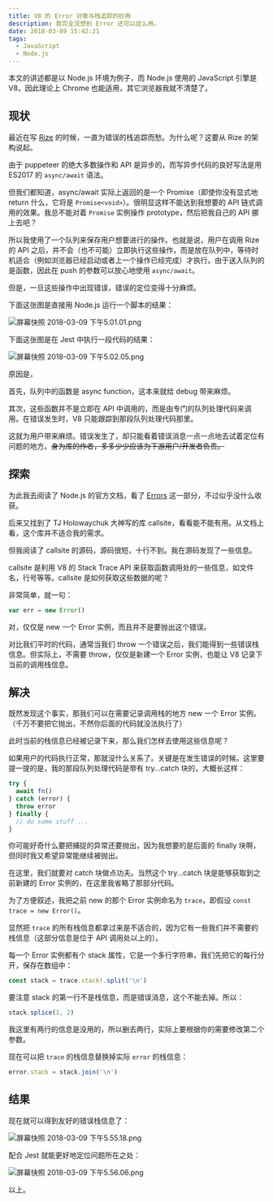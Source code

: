 ```yaml
---
title: V8 的 Error 对象与栈追踪的妙用
description: 我完全没想到 Error 还可以这么用。
date: 2018-03-09 15:42:21
tags:
  - JavaScript
  - Node.js
---
```


本文的讲述都是以 Node.js 环境为例子，而 Node.js 使用的 JavaScript 引擎是 V8，因此理论上 Chrome 也能适用，其它浏览器我就不清楚了。

## 现状

最近在写 [Rize](https://github.com/g-plane/rize) 的时候，一直为错误的栈追踪而愁。为什么呢？这要从 Rize 的架构说起。

由于 puppeteer 的绝大多数操作和 API 是异步的，而写异步代码的良好写法是用 ES2017 的 `async/await` 语法。

但我们都知道，async/await 实际上返回的是一个 Promise（即使你没有显式地 return 什么，它将是 `Promise<void>`）。很明显这样不能达到我想要的 API 链式调用的效果。我总不能对着 `Promise` 实例操作 prototype，然后把我自己的 API 挪上去吧？

所以我使用了一个队列来保存用户想要进行的操作。也就是说，用户在调用 Rize 的 API 之后，并不会（也不可能）立即执行这些操作，而是放在队列中，等待时机适合（例如浏览器已经启动或者上一个操作已经完成）才执行。由于送入队列的是函数，因此在 push 的参数可以放心地使用 `async/await`。

但是，一旦这些操作中出现错误，错误的定位变得十分麻烦。

下面这张图是直接用 Node.js 运行一个脚本的结果：

![屏幕快照 2018-03-09 下午5.01.01.png](https://i.loli.net/2018/03/09/5aa25ad243e4f.png)

下面这张图是在 Jest 中执行一段代码的结果：

![屏幕快照 2018-03-09 下午5.02.05.png](https://i.loli.net/2018/03/09/5aa25ad240529.png)

原因是，

首先，队列中的函数是 async function，这本来就给 debug 带来麻烦。

其次，这些函数并不是立即在 API 中调用的，而是由专门的队列处理代码来调用。在错误发生时，V8 只能跟踪到那段队列处理代码那里。

这就为用户带来麻烦。错误发生了，却只能看着错误消息一点一点地去试着定位有问题的地方。~~身为库的作者，多多少少应该为下游用户/开发者负责。~~

## 探索

为此我去阅读了 Node.js 的官方文档，看了 [Errors](https://nodejs.org/dist/v6.4.0/docs/api/errors.html) 这一部分，不过似乎没什么收获。

后来又找到了 TJ Holowaychuk 大神写的库 callsite，看看能不能有用。从文档上看，这个库并不适合我的需求。

但我阅读了 callsite 的源码，源码很短，十行不到。我在源码发现了一些信息。

callsite 是利用 V8 的 Stack Trace API 来获取函数调用处的一些信息，如文件名，行号等等。callsite 是如何获取这些数据的呢？

非常简单，就一句：

```javascript
var err = new Error()
```

对，仅仅是 new 一个 Error 实例，而且并不是要抛出这个错误。

对比我们平时的代码，通常当我们 throw 一个错误之后，我们能得到一些错误栈信息。但实际上，不需要 throw，仅仅是新建一个 Error 实例，也能让 V8 记录下当前的调用栈信息。

## 解决

既然发现这个事实，那我们可以在需要记录调用栈的地方 new 一个 Error 实例。（千万不要把它抛出，不然你后面的代码就没法执行了）

此时当前的栈信息已经被记录下来，那么我们怎样去使用这些信息呢？

如果用户的代码执行正常，那就没什么关系了。关键是在发生错误的时候。这里要提一提的是，我的那段队列处理代码是带有 try…catch 块的，大概长这样：

```typescript
try {
  await fn()
} catch (error) {
  throw error
} finally {
  // do some stuff ...
}
```

你可能好奇什么要把捕捉的异常还要抛出，因为我想要的是后面的 finally 块啊，但同时我又希望异常能继续被抛出。

在这里，我们就要对 catch 块做点功夫。当然这个 try…catch 块是能够获取到之前新建的 Error 实例的，在这里我省略了那部分代码。

为了方便叙述，我把之前 new 的那个 Error 实例命名为 `trace`，即假设 `const trace = new Error()`。

显然把 `trace` 的所有栈信息都拿过来是不适合的，因为它有一些我们并不需要的栈信息（这部分信息是位于 API 调用处以上的）。

每一个 Error 实例都有个 stack 属性，它是一个多行字符串，我们先把它的每行分开，保存在数组中：

```typescript
const stack = trace.stack!.split('\n')
```

要注意 stack 的第一行不是栈信息，而是错误消息，这个不能去掉。所以：

```typescript
stack.splice(1, 2)
```

我这里有两行的信息是没用的，所以删去两行，实际上要根据你的需要修改第二个参数。

现在可以把 `trace` 的栈信息替换掉实际 `error` 的栈信息：

```typescript
error.stack = stack.join('\n')
```

## 结果

现在就可以得到友好的错误栈信息了：

![屏幕快照 2018-03-09 下午5.55.18.png](https://i.loli.net/2018/03/09/5aa25ad248874.png)

配合 Jest 就能更好地定位问题所在之处：

![屏幕快照 2018-03-09 下午5.56.06.png](https://i.loli.net/2018/03/09/5aa25ad246b55.png)

以上。
